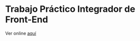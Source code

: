 # Trabajo Práctico Integrador de Front-End
Ver online [aquí](https://norma2022.github.io/cac-integrador-front-2022c1/)